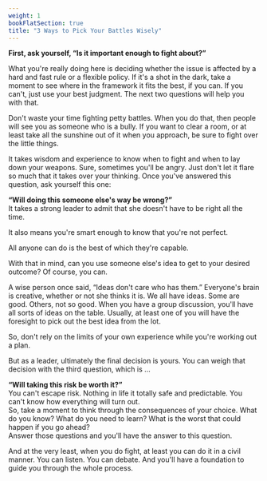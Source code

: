 ```yaml
---
weight: 1
bookFlatSection: true
title: "3 Ways to Pick Your Battles Wisely"
---
```


**First, ask yourself, “Is it important enough to fight about?”**   

What you're really doing here is deciding whether the issue is affected by a hard and fast rule or a flexible policy. If it's a shot in the dark, take a moment to see where in the framework it fits the best, if you can. If you can't, just use your best judgment. The next two questions will help you with that.   

Don't waste your time fighting petty battles. When you do that, then people will see you as someone who is a bully. If you want to clear a room, or at least take all the sunshine out of it when you approach, be sure to fight over the little things.   

It takes wisdom and experience to know when to fight and when to lay down your weapons. Sure, sometimes you'll be angry. Just don't let it flare so much that it takes over your thinking. Once you've answered this question, ask yourself this one:   

**“Will doing this someone else's way be wrong?”**  
It takes a strong leader to admit that she doesn't have to be right all the time.   

It also means you're smart enough to know that you're not perfect.   

All anyone can do is the best of which they're capable.   

With that in mind, can you use someone else's idea to get to your desired outcome? Of course, you can.   

A wise person once said, “Ideas don't care who has them.” Everyone's brain is creative, whether or not she thinks it is. We all have ideas. Some are good. Others, not so good. When you have a group discussion, you'll have all sorts of ideas on the table. Usually, at least one of you will have the foresight to pick out the best idea from the lot.   

So, don't rely on the limits of your own experience while you're working out a plan.

But as a leader, ultimately the final decision is yours. You can weigh that decision with the third question, which is … 

**“Will taking this risk be worth it?”**  
You can't escape risk. Nothing in life it totally safe and predictable. You can't know how everything will turn out.   
So, take a moment to think through the consequences of your choice. What do you know? What do you need to learn? What is the worst that could happen if you go ahead?   
Answer those questions and you'll have the answer to this question.  

And at the very least, when you do fight, at least you can do it in a civil manner. You can listen. You can debate. And you'll have a foundation to guide you through the whole process.




